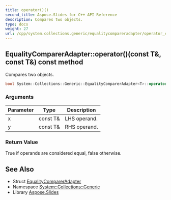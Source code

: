 ```yaml
---
title: operator()()
second_title: Aspose.Slides for C++ API Reference
description: Compares two objects.
type: docs
weight: 27
url: /cpp/system.collections.generic/equalitycompareradapter/operator_call/
---
```

## EqualityComparerAdapter::operator()(const T\&, const T\&) const method


Compares two objects.

```cpp
bool System::Collections::Generic::EqualityComparerAdapter<T>::operator()(const T &x, const T &y) const
```


### Arguments

| Parameter | Type | Description |
| --- | --- | --- |
| x | const T\& | LHS operand. |
| y | const T\& | RHS operand. |

### Return Value

True if operands are considered equal, false otherwise.

## See Also

* Struct [EqualityComparerAdapter](./)
* Namespace [System::Collections::Generic](../)
* Library [Aspose.Slides](../../)